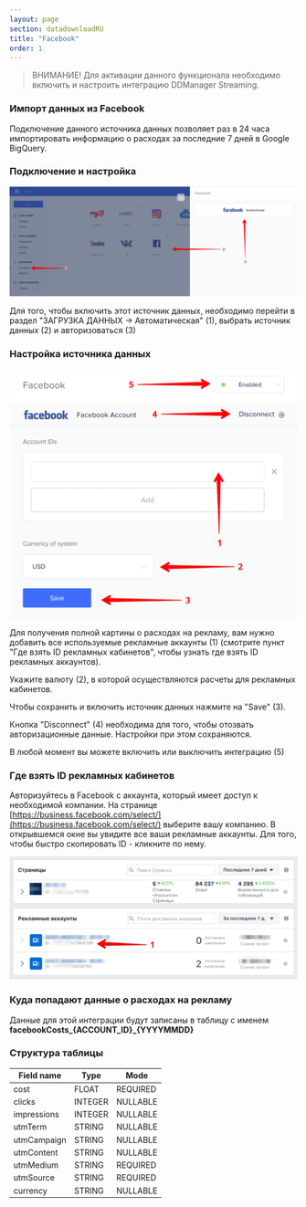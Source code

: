 ```yaml
---
layout: page
section: datadownloadRU
title: "Facebook"
order: 1
---
```


>ВНИМАНИЕ! Для активации данного функционала необходимо включить и настроить интеграцию DDManager Streaming.

### Импорт данных из Facebook

Подключение данного источника данных позволяет раз в 24 часа импортировать информацию о расходах за последние 7 дней в Google BigQuery.

### Подключение и настройка

![](/img/fb.1.png)

Для того, чтобы включить этот источник данных, необходимо перейти в раздел "ЗАГРУЗКА ДАННЫХ → Автоматическая" (1), выбрать источник данных (2) и авторизоваться (3)

### Настройка источника данных

![](/img/fb.2.png)

Для получения полной картины о расходах на рекламу, вам нужно добавить все используемые рекламные аккаунты (1) (смотрите пункт "Где взять ID рекламных кабинетов", чтобы узнать где взять ID рекламных аккаунтов).

Укажите валюту (2), в которой осуществляются расчеты для рекламных кабинетов.

Чтобы сохранить и включить источник данных нажмите на "Save" (3).

Кнопка "Disconnect" (4) необходима для того, чтобы отозвать авторизационные данные. Настройки при этом сохраняются.

В любой момент вы можете включить или выключить интеграцию (5)

### Где взять ID рекламных кабинетов

Авторизуйтесь в Facebook с аккаунта, который имеет доступ к необходимой компании. На странице [https://business.facebook.com/select/](https://business.facebook.com/select/) выберите вашу компанию. В открывшемся окне вы увидите все ваши рекламные аккаунты. Для того, чтобы быстро скопировать ID - кликните по нему.

![](/img/fb.3.png)

### Куда попадают данные о расходах на рекламу

Данные для этой интеграции будут записаны в таблицу с именем **facebookCosts_{ACCOUNT_ID}_{YYYYMMDD}**

### Структура таблицы

Field name|Type|Mode
--- | --- | ---
cost | FLOAT | REQUIRED
clicks | INTEGER | NULLABLE
impressions | INTEGER | NULLABLE
utmTerm | STRING | NULLABLE
utmCampaign | STRING | NULLABLE
utmContent | STRING | NULLABLE
utmMedium | STRING | REQUIRED
utmSource | STRING | REQUIRED
currency | STRING | NULLABLE
